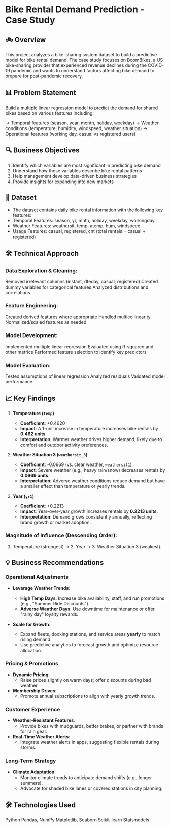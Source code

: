 # Bike Rental Demand Prediction - Case Study

## 🚲 Overview
This project analyzes a bike-sharing system dataset to build a predictive model for bike rental demand. The case study focuses on BoomBikes, a US bike-sharing provider that experienced revenue declines during the COVID-19 pandemic and wants to understand factors affecting bike demand to prepare for post-pandemic recovery.

## 📊 Problem Statement
Build a multiple linear regression model to predict the demand for shared bikes based on various features including:

-> Temporal features (season, year, month, holiday, weekday)
-> Weather conditions (temperature, humidity, windspeed, weather situation)
-> Operational features (working day, casual vs registered users)

## 🔍 Business Objectives
1. Identify which variables are most significant in predicting bike demand
2. Understand how these variables describe bike rental patterns
3. Help management develop data-driven business strategies
4. Provide insights for expanding into new markets

## 📂 Dataset
* The dataset contains daily bike rental information with the following key features:
* Temporal Features: season, yr, mnth, holiday, weekday, workingday
* Weather Features: weathersit, temp, atemp, hum, windspeed
* Usage Features: casual, registered, cnt (total rentals = casual + registered)

## 🛠️ Technical Approach
### Data Exploration & Cleaning:
Removed irrelevant columns (instant, dteday, casual, registered)
Created dummy variables for categorical features
Analyzed distributions and correlations
### Feature Engineering:
Created derived features where appropriate
Handled multicollinearity
Normalized/scaled features as needed
### Model Development:
Implemented multiple linear regression
Evaluated using R-squared and other metrics
Performed feature selection to identify key predictors
### Model Evaluation:
Tested assumptions of linear regression
Analyzed residuals
Validated model performance

## 📈 Key Findings
1. **Temperature (`temp`)**  
   - **Coefficient**: +0.4620  
   - **Impact**: A 1-unit increase in temperature increases bike rentals by **0.462 units**.  
   - **Interpretation**: Warmer weather drives higher demand, likely due to comfort and outdoor activity preferences.
  
2. **Weather Situation 3 (`weathersit_3`)**  
   - **Coefficient**: -0.0669 (vs. clear weather, `weathersit1`)  
   - **Impact**: Severe weather (e.g., heavy rain/snow) decreases rentals by **0.0669 units**.  
   - **Interpretation**: Adverse weather conditions reduce demand but have a smaller effect than temperature or yearly trends.

3. **Year (`yr1`)**  
   - **Coefficient**: +0.2213  
   - **Impact**: Year-over-year growth increases rentals by **0.2213 units**.  
   - **Interpretation**: Demand grows consistently annually, reflecting brand growth or market adoption.

### Magnitude of Influence (Descending Order):
1. Temperature (strongest) → 2. Year → 3. Weather Situation 3 (weakest).

## 💡 Business Recommendations
### Operational Adjustments
- **Leverage Weather Trends**:  
  - **High Temp Days**: Increase bike availability, staff, and run promotions (e.g., "Summer Ride Discounts").  
  - **Adverse Weather Days**: Use downtime for maintenance or offer "rainy day" loyalty rewards.  

- **Scale for Growth**:  
  - Expand fleets, docking stations, and service areas **yearly** to match rising demand.  
  - Use predictive analytics to forecast growth and optimize resource allocation.  

### Pricing & Promotions
- **Dynamic Pricing**:  
  - Raise prices slightly on warm days; offer discounts during bad weather.  
- **Membership Drives**:  
  - Promote annual subscriptions to align with yearly growth trends.  

### Customer Experience
- **Weather-Resistant Features**:  
  - Provide bikes with mudguards, better brakes, or partner with brands for rain gear.  
- **Real-Time Weather Alerts**:  
  - Integrate weather alerts in apps, suggesting flexible rentals during storms.  

### Long-Term Strategy
- **Climate Adaptation**:  
  - Monitor climate trends to anticipate demand shifts (e.g., longer summers).  
  - Advocate for shaded bike lanes or covered stations in city planning.  


## 🛠️ Technologies Used
Python
Pandas, NumPy
Matplotlib, Seaborn
Scikit-learn
Statsmodels
